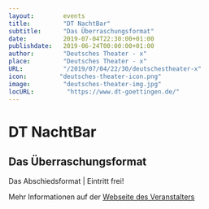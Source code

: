 ```yaml
---
layout:        events
title:         "DT NachtBar"
subtitle:      "Das Überraschungsformat"
date:          2019-07-04T22:30:00+01:00
publishdate:   2019-06-24T00:00:00+01:00
author:        "Deutsches Theater - x"
place:         "Deutsches Theater - x"
URL:           "/2019/07/04/22/30/deutschestheater-x"
icon:         "deutsches-theater-icon.png"
image:         "deutsches-theater-img.jpg"
locURL:         "https://www.dt-goettingen.de/"
---
```


DT NachtBar
===========

Das Überraschungsformat
-----------

 Das Abschiedsformat | Eintritt frei!

Mehr Informationen auf der [Webseite des Veranstalters](https://www.dt-goettingen.de/stueck/dt-nachtbar/)
